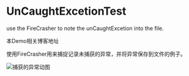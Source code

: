 # UnCaughtExcetionTest
use the FireCrasher to note the unCaughtExcetion into the file.

本Demo相关博客地址

[捕获App UncaughtExecepiton并将其保存到本地文件中]: <http://blog.csdn.net/u013564742/article/details/76324550> "mhwang7758"

使用FireCrasher用来捕捉记录未捕获的异常，并将异常保存到文件的例子。

![捕获的异常动图](http://on2eediez.bkt.clouddn.com/%E6%B5%8B%E8%AF%95%E6%9C%AA%E6%8D%95%E8%8E%B7%E5%BC%82%E5%B8%B8.gif)
